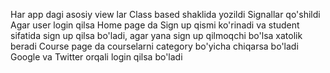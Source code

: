 Har app dagi asosiy view lar Class based shaklida yozildi
Signallar qo'shildi
Agar user login qilsa Home page da Sign up qismi ko'rinadi va student sifatida sign up qilsa bo'ladi, agar yana sign up qilmoqchi bo'lsa xatolik beradi
Course page da courselarni category bo'yicha chiqarsa bo'ladi
Google va Twitter orqali login qilsa bo'ladi
